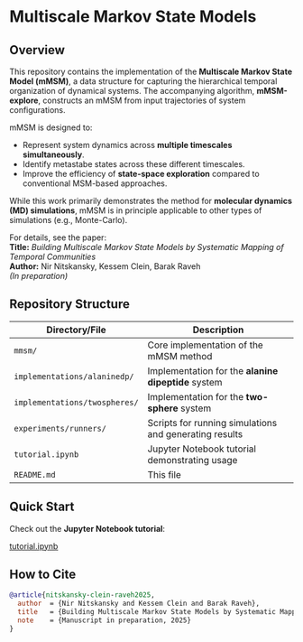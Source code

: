 # Multiscale Markov State Models

## Overview

This repository contains the implementation of the **Multiscale Markov State Model (mMSM)**, a data structure for 
capturing the hierarchical temporal organization of dynamical systems. The accompanying algorithm, 
**mMSM-explore**, constructs an mMSM from input trajectories of system configurations.

mMSM is designed to:
- Represent system dynamics across **multiple timescales simultaneously**.
- Identify metastabe states across these different timescales.
- Improve the efficiency of **state-space exploration** compared to conventional MSM-based approaches.

While this work primarily demonstrates the method for **molecular dynamics (MD) simulations**, mMSM is in 
principle applicable to other types of simulations (e.g., Monte-Carlo).

For details, see the paper:  
**Title:** *Building Multiscale Markov State Models by Systematic Mapping of Temporal Communities*  
**Author:** Nir Nitskansky, Kessem Clein, Barak Raveh  
*(In preparation)*

## Repository Structure

| Directory/File                | Description                                         |
|-------------------------------|-----------------------------------------------------|
| `mmsm/`                       | Core implementation of the mMSM method              |
| `implementations/alaninedp/`  | Implementation for the **alanine dipeptide** system |
| `implementations/twospheres/` | Implementation for the **two-sphere** system        |
| `experiments/runners/`        | Scripts for running simulations and generating results         |
| `tutorial.ipynb`              | Jupyter Notebook tutorial demonstrating usage                    |
| `README.md`                   | This file                                           |

## Quick Start
Check out the **Jupyter Notebook tutorial**:

[tutorial.ipynb](tutorial.ipynb)

## How to Cite

```bibtex
@article{nitskansky-clein-raveh2025,
  author  = {Nir Nitskansky and Kessem Clein and Barak Raveh},
  title   = {Building Multiscale Markov State Models by Systematic Mapping of Temporal Communities},
  note    = {Manuscript in preparation, 2025}
}



